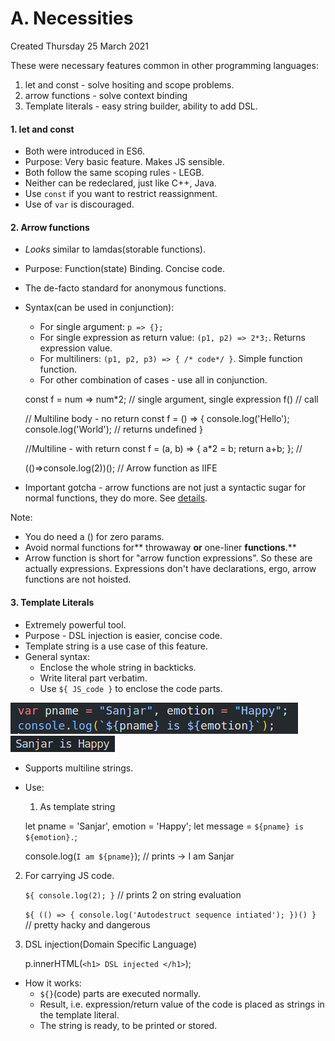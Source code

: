 # A. Necessities

Created Thursday 25 March 2021

These were necessary features common in other programming languages:
1. let and const - solve hositing and scope problems.
2. arrow functions - solve context binding
3. Template literals - easy string builder, ability to add DSL.

#### 1. let and const

- Both were introduced in ES6.
- Purpose: Very basic feature. Makes JS sensible.
- Both follow the same scoping rules - LEGB.
- Neither can be redeclared, just like C++, Java.
- Use `const` if you want to restrict reassignment.
- Use of `var` is discouraged.

#### 2. Arrow functions

- _Looks_ similar to lamdas(storable functions).
- Purpose: Function(state) Binding. Concise code.
- The de-facto standard for anonymous functions.
- Syntax(can be used in conjunction):

  - For single argument: `p => {};`
  - For single expression as return value: `(p1, p2) => 2*3;`. Returns expression value.
  - For multiliners: `(p1, p2, p3) => { /* code*/ }`. Simple function function.
  - For other combination of cases - use all in conjunction.

  const f = num => num\*2; // single argument, single expression
  f() // call

  // Multiline body - no return
  const f = () =>
  {
  console.log('Hello');
  console.log('World'); // returns undefined
  }

  //Multiline - with return
  const f = (a, b) => {
  a\*2 = b;
  return a+b;
  }; //

  (()=>console.log(2))(); // Arrow function as IIFE

- Important gotcha - arrow functions are not just a syntactic sugar for normal functions, they do more. See [details](this_and_arrow_functions.md).

Note:

- You do need a () for zero params.
- Avoid normal functions for** throwaway **or** one-liner **functions**.**
- Arrow function is short for "arrow function expressions". So these are actually expressions. Expressions don't have declarations, ergo, arrow functions are not hoisted.

#### 3. Template Literals

- Extremely powerful tool.
- Purpose - DSL injection is easier, concise code.
- Template string is a use case of this feature.
- General syntax:
  - Enclose the whole string in backticks.
  - Write literal part verbatim.
  - Use `${ JS_code }` to enclose the code parts.

![](/assets/A_Necessities-image-1.png)
![](/assets/A_Necessities-image-2.png)

- Supports multiline strings.
- Use:

  1.  As template string

  let pname = 'Sanjar', emotion = 'Happy';
  let message = `${pname} is ${emotion}.`;

  console.log(`I am ${pname}`); // prints -> I am Sanjar

2. For carrying JS code.

   `${ console.log(2); }` // prints 2 on string evaluation

   `${ (() => { console.log('Autodestruct sequence intiated'); })() } ` // pretty hacky and dangerous

3. DSL injection(Domain Specific Language)

   p.innerHTML(`<h1> DSL injected </h1>`);

- How it works:
  - `${}`(code) parts are executed normally.
  - Result, i.e. expression/return value of the code is placed as strings in the template literal.
  - The string is ready, to be printed or stored.
